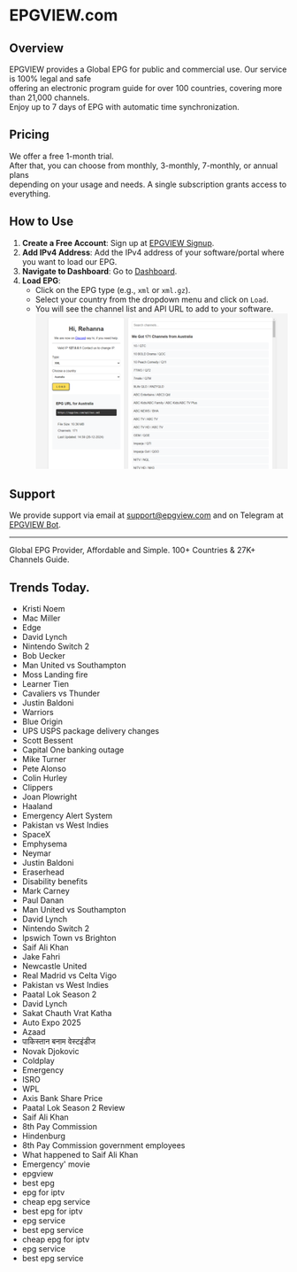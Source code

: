 # EPGVIEW.com



## Overview
EPGVIEW provides a Global EPG for public and commercial use. Our service is 100% legal and safe\
offering an electronic program guide for over 100 countries, covering more than 21,000 channels.\
Enjoy up to 7 days of EPG with automatic time synchronization.

## Pricing
We offer a free 1-month trial. \
After that, you can choose from monthly, 3-monthly, 7-monthly, or annual plans \
depending on your usage and needs. A single subscription grants access to everything.

## How to Use
1. **Create a Free Account**: Sign up at [EPGVIEW Signup](https://epgview.com/signup.php).
2. **Add IPv4 Address**: Add the IPv4 address of your software/portal where you want to load our EPG.
3. **Navigate to Dashboard**: Go to [Dashboard](https://epgview.com/dashboard.php).
4. **Load EPG**:
   - Click on the EPG type (e.g., `xml` or `xml.gz`).
   - Select your country from the dropdown menu and click on `Load`.
   - You will see the channel list and API URL to add to your software.
![EPGVIEW](img/dashboard.png)
## Support
We provide support via email at [support@epgview.com](mailto:support@epgview.com) and on Telegram at [EPGVIEW Bot](https://t.me/epgview_bot).

---

Global EPG Provider, Affordable and Simple. 100+ Countries & 27K+ Channels Guide.

## Trends Today.

- Kristi Noem
- Mac Miller
- Edge
- David Lynch
- Nintendo Switch 2
- Bob Uecker
- Man United vs Southampton
- Moss Landing fire
- Learner Tien
- Cavaliers vs Thunder
- Justin Baldoni
- Warriors
- Blue Origin
- UPS USPS package delivery changes
- Scott Bessent
- Capital One banking outage
- Mike Turner
- Pete Alonso
- Colin Hurley
- Clippers
- Joan Plowright
- Haaland
- Emergency Alert System
- Pakistan vs West Indies
- SpaceX
- Emphysema
- Neymar
- Justin Baldoni
- Eraserhead
- Disability benefits
- Mark Carney
- Paul Danan
- Man United vs Southampton
- David Lynch
- Nintendo Switch 2
- Ipswich Town vs Brighton
- Saif Ali Khan
- Jake Fahri
- Newcastle United
- Real Madrid vs Celta Vigo
- Pakistan vs West Indies
- Paatal Lok Season 2
- David Lynch
- Sakat Chauth Vrat Katha
- Auto Expo 2025
- Azaad
- पाकिस्तान बनाम वेस्टइंडीज
- Novak Djokovic
- Coldplay
- Emergency
- ISRO
- WPL
- Axis Bank Share Price
- Paatal Lok Season 2 Review
- Saif Ali Khan
- 8th Pay Commission
- Hindenburg
- 8th Pay Commission government employees
- What happened to Saif Ali Khan
- Emergency' movie
- epgview
- best epg
- epg for iptv
- cheap epg service
- best epg for iptv
- epg service
- best epg service
- cheap epg for iptv
- epg service
- best epg service
